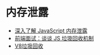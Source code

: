 # 内存泄露

- [深入了解 JavaScript 内存泄露](https://segmentfault.com/a/1190000020231307)
- [前端面试：谈谈 JS 垃圾回收机制](https://segmentfault.com/a/1190000018605776)
- [V8垃圾回收](https://mp.weixin.qq.com/s/EWAcPO5CbdoYAm0HQpRl_g)
